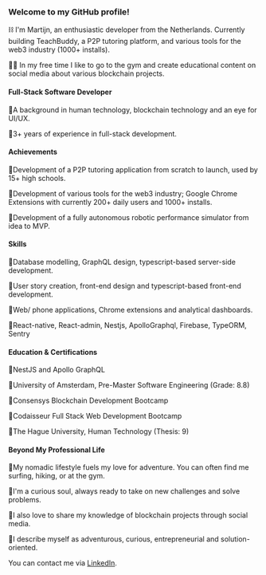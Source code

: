 ### Welcome to my GitHub profile! ###

:chains:  I'm Martijn, an enthusiastic developer from the Netherlands. Currently building TeachBuddy, a P2P tutoring platform, and various tools for the web3 industry (1000+ installs).

:man_student:  In my free time I like to go to the gym and create educational content on social media about various blockchain projects.

#### Full-Stack Software Developer 

🔹A background in human technology, blockchain technology and an eye for UI/UX.

🔹3+ years of experience in full-stack development.

#### Achievements 
🔹Development of a P2P tutoring application from scratch to launch, used by 15+ high schools.

🔹Development of various tools for the web3 industry; Google Chrome Extensions with currently 200+ daily users and 1000+ installs.

🔹Development of a fully autonomous robotic performance simulator from idea to MVP.

#### Skills
🔹Database modelling, GraphQL design, typescript-based server-side development. 

🔹User story creation, front-end design and typescript-based front-end development.

🔹Web/ phone applications, Chrome extensions and analytical dashboards.

🔹React-native, React-admin, Nestjs, ApolloGraphql, Firebase, TypeORM, Sentry


#### Education & Certifications 
🔹NestJS and Apollo GraphQL

🔹University of Amsterdam, Pre-Master Software Engineering (Grade: 8.8)

🔹Consensys Blockchain Development Bootcamp

🔹Codaisseur Full Stack Web Development Bootcamp

🔹The Hague University, Human Technology (Thesis: 9)


#### Beyond My Professional Life
🔹My nomadic lifestyle fuels my love for adventure. You can often find me surfing, hiking, or at the gym. 

🔹I'm a curious soul, always ready to take on new challenges and solve problems. 

🔹I also love to share my knowledge of blockchain projects through social media.

🔹I describe myself as adventurous, curious, entrepreneurial and solution-oriented.



You can contact me via [LinkedIn](https://www.linkedin.com/in/martijnvanven/).



